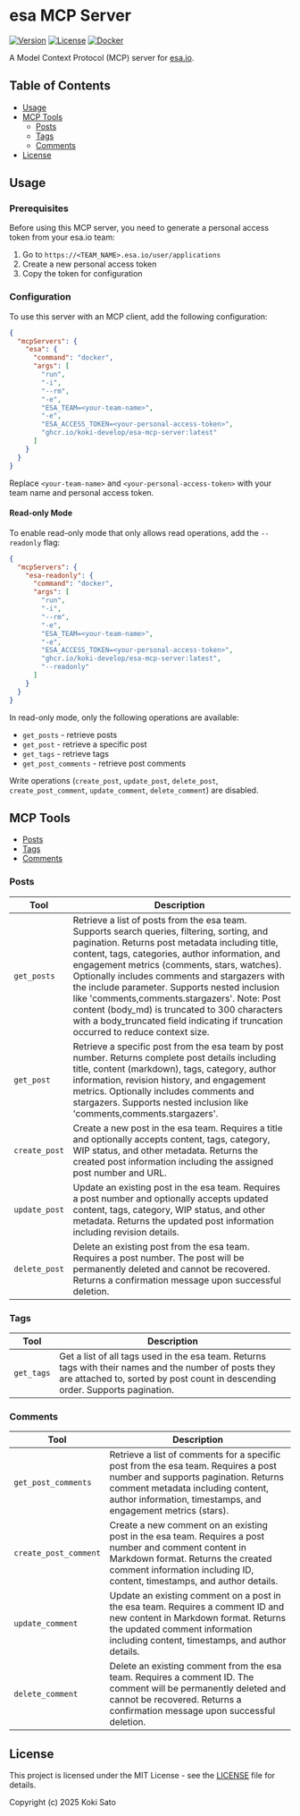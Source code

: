# esa MCP Server

[![Version](https://img.shields.io/github/v/release/koki-develop/esa-mcp-server)](https://github.com/koki-develop/esa-mcp-server/releases/latest)
[![License](https://img.shields.io/github/license/koki-develop/esa-mcp-server)](./LICENSE)
[![Docker](https://img.shields.io/badge/docker-ghcr.io-blue.svg)](https://github.com/koki-develop/esa-mcp-server/pkgs/container/esa-mcp-server)

A Model Context Protocol (MCP) server for [esa.io](https://esa.io).

## Table of Contents

- [Usage](#usage)
- [MCP Tools](#mcp-tools)
  - [Posts](#posts)
  - [Tags](#tags)
  - [Comments](#comments)
- [License](#license)

## Usage

### Prerequisites

Before using this MCP server, you need to generate a personal access token from your esa.io team:

1. Go to `https://<TEAM_NAME>.esa.io/user/applications`
2. Create a new personal access token
3. Copy the token for configuration

### Configuration

To use this server with an MCP client, add the following configuration:

```json
{
  "mcpServers": {
    "esa": {
      "command": "docker",
      "args": [
        "run",
        "-i",
        "--rm",
        "-e",
        "ESA_TEAM=<your-team-name>",
        "-e",
        "ESA_ACCESS_TOKEN=<your-personal-access-token>",
        "ghcr.io/koki-develop/esa-mcp-server:latest"
      ]
    }
  }
}
```

Replace `<your-team-name>` and `<your-personal-access-token>` with your team name and personal access token.

#### Read-only Mode

To enable read-only mode that only allows read operations, add the `--readonly` flag:

```json
{
  "mcpServers": {
    "esa-readonly": {
      "command": "docker",
      "args": [
        "run",
        "-i",
        "--rm",
        "-e",
        "ESA_TEAM=<your-team-name>",
        "-e",
        "ESA_ACCESS_TOKEN=<your-personal-access-token>",
        "ghcr.io/koki-develop/esa-mcp-server:latest",
        "--readonly"
      ]
    }
  }
}
```

In read-only mode, only the following operations are available:
- `get_posts` - retrieve posts
- `get_post` - retrieve a specific post
- `get_tags` - retrieve tags
- `get_post_comments` - retrieve post comments

Write operations (`create_post`, `update_post`, `delete_post`, `create_post_comment`, `update_comment`, `delete_comment`) are disabled.

## MCP Tools

- [Posts](#posts)
- [Tags](#tags)
- [Comments](#comments)

### Posts

| Tool | Description |
|------|-------------|
| `get_posts` | Retrieve a list of posts from the esa team. Supports search queries, filtering, sorting, and pagination. Returns post metadata including title, content, tags, categories, author information, and engagement metrics (comments, stars, watches). Optionally includes comments and stargazers with the include parameter. Supports nested inclusion like 'comments,comments.stargazers'. Note: Post content (body_md) is truncated to 300 characters with a body_truncated field indicating if truncation occurred to reduce context size. |
| `get_post` | Retrieve a specific post from the esa team by post number. Returns complete post details including title, content (markdown), tags, category, author information, revision history, and engagement metrics. Optionally includes comments and stargazers. Supports nested inclusion like 'comments,comments.stargazers'. |
| `create_post` | Create a new post in the esa team. Requires a title and optionally accepts content, tags, category, WIP status, and other metadata. Returns the created post information including the assigned post number and URL. |
| `update_post` | Update an existing post in the esa team. Requires a post number and optionally accepts updated content, tags, category, WIP status, and other metadata. Returns the updated post information including revision details. |
| `delete_post` | Delete an existing post from the esa team. Requires a post number. The post will be permanently deleted and cannot be recovered. Returns a confirmation message upon successful deletion. |

### Tags

| Tool | Description |
|------|-------------|
| `get_tags` | Get a list of all tags used in the esa team. Returns tags with their names and the number of posts they are attached to, sorted by post count in descending order. Supports pagination. |

### Comments

| Tool | Description |
|------|-------------|
| `get_post_comments` | Retrieve a list of comments for a specific post from the esa team. Requires a post number and supports pagination. Returns comment metadata including content, author information, timestamps, and engagement metrics (stars). |
| `create_post_comment` | Create a new comment on an existing post in the esa team. Requires a post number and comment content in Markdown format. Returns the created comment information including ID, content, timestamps, and author details. |
| `update_comment` | Update an existing comment on a post in the esa team. Requires a comment ID and new content in Markdown format. Returns the updated comment information including content, timestamps, and author details. |
| `delete_comment` | Delete an existing comment from the esa team. Requires a comment ID. The comment will be permanently deleted and cannot be recovered. Returns a confirmation message upon successful deletion. |
## License

This project is licensed under the MIT License - see the [LICENSE](./LICENSE) file for details.

Copyright (c) 2025 Koki Sato
